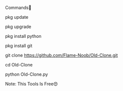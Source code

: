 Commands💫

pkg update

pkg upgrade

pkg install python

pkg install git

git clone https://github.com/Flame-Noob/Old-Clone.git

cd Old-Clone

python Old-Clone.py

Note: This Tools Is Free😍

